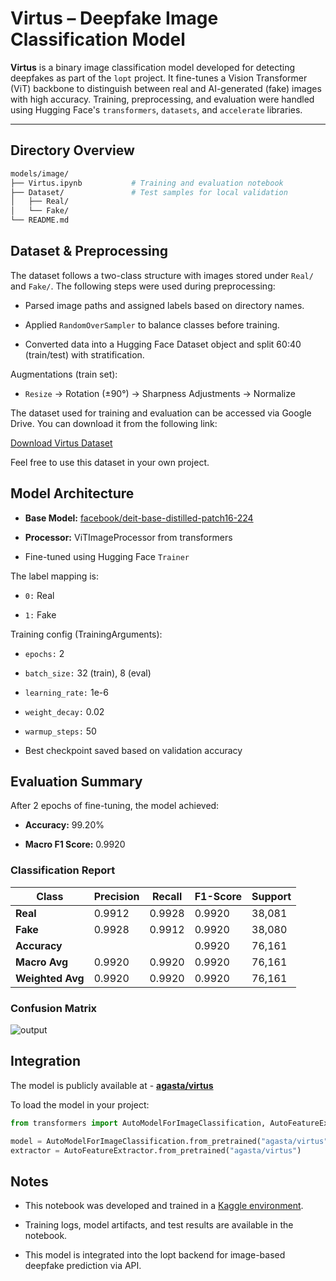# Virtus – Deepfake Image Classification Model

**Virtus** is a binary image classification model developed for detecting deepfakes as part of the `lopt` project. It fine-tunes a Vision Transformer (ViT) backbone to distinguish between real and AI-generated (fake) images with high accuracy. Training, preprocessing, and evaluation were handled using Hugging Face's `transformers`, `datasets`, and `accelerate` libraries.

---

## Directory Overview

```bash
models/image/
├── Virtus.ipynb           # Training and evaluation notebook
├── Dataset/               # Test samples for local validation
│   ├── Real/
│   └── Fake/
└── README.md
```

## Dataset & Preprocessing

The dataset follows a two-class structure with images stored under `Real/` and `Fake/`. The following steps were used during preprocessing:

- Parsed image paths and assigned labels based on directory names.

- Applied `RandomOverSampler` to balance classes before training.

- Converted data into a Hugging Face Dataset object and split 60:40 (train/test) with stratification.

Augmentations (train set):

- `Resize` → Rotation (±90°) → Sharpness Adjustments → Normalize

The dataset used for training and evaluation can be accessed via Google Drive. You can download it from the following link:

[Download Virtus Dataset](https://drive.google.com/drive/folders/1UksPJfRtgw_fLsGcpCRAEWSyt_5fSA9Y?usp=drive_link)

Feel free to use this dataset in your own project.

## Model Architecture

- **Base Model:** [facebook/deit-base-distilled-patch16-224](https://huggingface.co/facebook/deit-base-distilled-patch16-224)

- **Processor:** ViTImageProcessor from transformers

- Fine-tuned using Hugging Face `Trainer`

The label mapping is:

- `0:` Real

- `1:` Fake

Training config (TrainingArguments):

- `epochs:` 2

- `batch_size:` 32 (train), 8 (eval)

- `learning_rate:` 1e-6

- `weight_decay:` 0.02

- `warmup_steps:` 50

- Best checkpoint saved based on validation accuracy

## Evaluation Summary

After 2 epochs of fine-tuning, the model achieved:

- **Accuracy:** 99.20%

- **Macro F1 Score:** 0.9920

### Classification Report

| Class         | Precision | Recall | F1-Score | Support |
|---------------|-----------|--------|----------|---------|
| **Real**      | 0.9912    | 0.9928 | 0.9920   | 38,081  |
| **Fake**      | 0.9928    | 0.9912 | 0.9920   | 38,080  |
| **Accuracy**  |           |        | 0.9920   | 76,161  |
| **Macro Avg** | 0.9920    | 0.9920 | 0.9920   | 76,161  |
| **Weighted Avg** | 0.9920 | 0.9920 | 0.9920   | 76,161  |


### Confusion Matrix
![output](https://github.com/user-attachments/assets/62b1e0a0-ff7f-420b-8449-a4a39d5c601c)

## Integration

The model is publicly available at - [**agasta/virtus**](https://huggingface.co/agasta/virtus)

To load the model in your project:

```python
from transformers import AutoModelForImageClassification, AutoFeatureExtractor

model = AutoModelForImageClassification.from_pretrained("agasta/virtus")
extractor = AutoFeatureExtractor.from_pretrained("agasta/virtus")
```

## Notes

- This notebook was developed and trained in a [Kaggle environment](https://www.kaggle.com/).

- Training logs, model artifacts, and test results are available in the notebook.

- This model is integrated into the lopt backend for image-based deepfake prediction via API.
